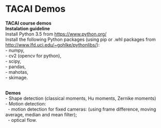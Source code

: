 # TACAI Demos
<strong>TACAI course demos</strong>
<br />
<strong>Instalation guideline</strong>
<br />
Install Python 3.5 from https://www.python.org/
<br />
Install the following Python packages (using pip or .whl packages from http://www.lfd.uci.edu/~gohlke/pythonlibs/):<br />
       - numpy, <br />
       - cv2 (opencv for python),<br />
       - scipy,<br />
       - pandas,<br />
       - mahotas,<br />
       - skimage.<br />
       
<br />
<strong>Demos</strong>
<br />
 - Shape detection (classical moments, Hu moments, Zernike moments) <br />
 - Motion detection: <br />
 &nbsp; - motion detection for fixed cameras: (using frame difference, moving average, median and mean filter);<br />
 &nbsp; - optical flow. <br />
     
 

